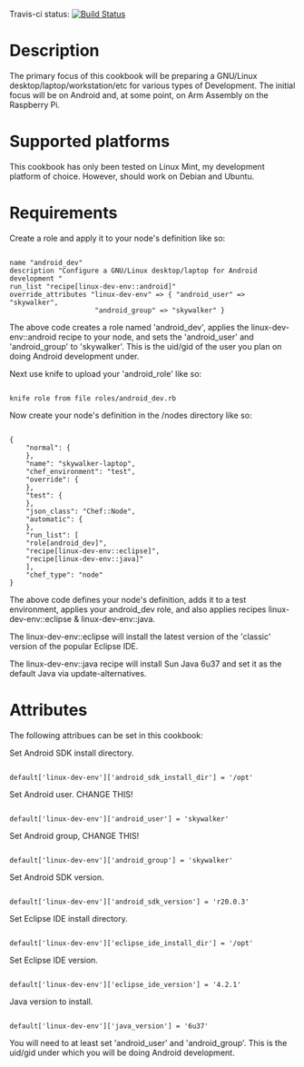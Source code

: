 Travis-ci status: [![Build Status](https://secure.travis-ci.org/jackl0phty/opschef-cookbook-linux-dev-env.png?branch=master)](http://travis-ci.org/jackl0phty/opschef-cookbook-linux-dev-env)

Description
===========

The primary focus of this cookbook will be preparing a GNU/Linux desktop/laptop/workstation/etc for various
types of Development.  The initial focus will be on Android and, at some point, on Arm Assembly on the
Raspberry Pi.

Supported platforms
===================

This cookbook has only been tested on Linux Mint, my development platform of choice.
However, should work on Debian and Ubuntu.

Requirements
============

Create a role and apply it to your node's definition like so:
<pre><code>
name "android_dev"
description "Configure a GNU/Linux desktop/laptop for Android development "
run_list "recipe[linux-dev-env::android]"
override_attributes "linux-dev-env" => { "android_user" => "skywalker",
					 "android_group" => "skywalker" }
</pre></code>

The above code creates a role named 'android_dev', applies the linux-dev-env::android
recipe to your node, and sets the 'android_user' and 'android_group' to 'skywalker'.
This is the uid/gid of the user you plan on doing Android development under.

Next use knife to upload your 'android_role' like so:
<pre><code>
knife role from file roles/android_dev.rb
</pre></code>

Now create your node's definition in the /nodes directory like so:
<pre><code>
{
    "normal": {
    },
    "name": "skywalker-laptop",
    "chef_environment": "test",
    "override": {
    },
	"test": {
    },
    "json_class": "Chef::Node",
    "automatic": {
    },
    "run_list": [
	"role[android_dev]",
	"recipe[linux-dev-env::eclipse]",
	"recipe[linux-dev-env::java]"
    ],
    "chef_type": "node"
}
</pre></code>

The above code defines your node's definition, adds it to a test environment, applies your android_dev role, and 
also applies recipes linux-dev-env::eclipse & linux-dev-env::java.

The linux-dev-env::eclipse will install the latest version of the 'classic' version of the popular Eclipse IDE.

The linux-dev-env::java recipe will install Sun Java 6u37 and set it as the default Java via update-alternatives.
 
Attributes
==========

The following attribues can be set in this cookbook:

Set Android SDK install directory.
<pre><code>
default['linux-dev-env']['android_sdk_install_dir'] = '/opt'
</pre></code>
Set Android user. CHANGE THIS!
<pre><code>
default['linux-dev-env']['android_user'] = 'skywalker'
</pre></code>
Set Android group, CHANGE THIS!
<pre><code>
default['linux-dev-env']['android_group'] = 'skywalker'
</pre></code>
Set Android SDK version.
<pre><code>
default['linux-dev-env']['android_sdk_version'] = 'r20.0.3'
</pre></code>
Set Eclipse IDE  install directory.
<pre><code>
default['linux-dev-env']['eclipse_ide_install_dir'] = '/opt'
</pre></code>
Set Eclipse IDE version.
<pre><code>
default['linux-dev-env']['eclipse_ide_version'] = '4.2.1'
</pre></code>
Java version to install.
<pre><code>
default['linux-dev-env']['java_version'] = '6u37'
</pre></code>

You will need to at least set 'android_user' and 'android_group'.  This is the uid/gid under which you will be
doing Android development.
